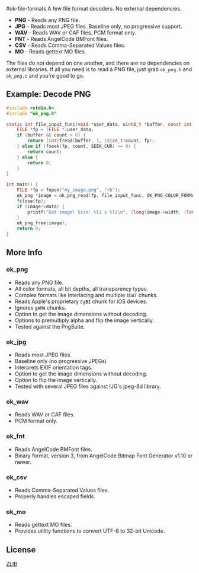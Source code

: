 #ok-file-formats
A few file format decoders. No external dependencies.

* **PNG** - Reads any PNG file. 
* **JPG** - Reads most JPEG files. Baseline only, no progressive support.
* **WAV** - Reads WAV or CAF files. PCM format only. 
* **FNT** - Reads AngelCode BMFont files.
* **CSV** - Reads Comma-Separated Values files. 
* **MO** - Reads gettext MO files. 

The files do not depend on one another, and there are no dependencies on external libraries. If all you need is to read a PNG file, just grab `ok_png.h` and `ok_png.c` and you're good to go.


## Example: Decode PNG


```C
#include <stdio.h>
#include "ok_png.h"

static int file_input_func(void *user_data, uint8_t *buffer, const int count) {
    FILE *fp = (FILE *)user_data;
    if (buffer && count > 0) {
        return (int)fread(buffer, 1, (size_t)count, fp);
    } else if (fseek(fp, count, SEEK_CUR) == 0) {
        return count;
    } else {
        return 0;
    }
}

int main() {
    FILE *fp = fopen("my_image.png", "rb");
    ok_png *image = ok_png_read(fp, file_input_func, OK_PNG_COLOR_FORMAT_RGBA, false);
    fclose(fp);
    if (image->data) {
        printf("Got image! Size: %li x %li\n", (long)image->width, (long)image->height);
    }
    ok_png_free(image);
    return 0;
}
```

## More Info
### ok_png
* Reads any PNG file. 
* All color formats, all bit depths, all transparency types.
* Complex formats like interlacing and multiple `IDAT` chunks.
* Reads Apple's proprietary `CgBI` chunk for iOS devices.
* Ignores `gAMA` chunks.
* Option to get the image dimensions without decoding.
* Options to premultiply alpha and flip the image vertically. 
* Tested against the PngSuite.

### ok_jpg
* Reads most JPEG files.
* Baseline only (no progressive JPEGs)
* Interprets EXIF orientation tags.
* Option to get the image dimensions without decoding.
* Option to flip the image vertically. 
* Tested with several JPEG files against IJG's jpeg-8d library.

### ok_wav
* Reads WAV or CAF files. 
* PCM format only.

### ok_fnt
* Reads AngelCode BMFont files.
* Binary format, version 3, from AngelCode Bitmap Font Generator v1.10 or newer.

### ok_csv
* Reads Comma-Separated Values files. 
* Properly handles escaped fields. 

### ok_mo
* Reads gettext MO files.
* Provides utility functions to convert UTF-8 to 32-bit Unicode.


## License
[ZLIB](http://en.wikipedia.org/wiki/Zlib_License)